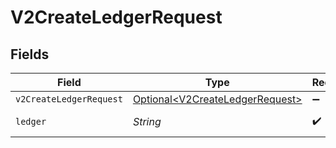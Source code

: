 # V2CreateLedgerRequest


## Fields

| Field                                                                            | Type                                                                             | Required                                                                         | Description                                                                      | Example                                                                          |
| -------------------------------------------------------------------------------- | -------------------------------------------------------------------------------- | -------------------------------------------------------------------------------- | -------------------------------------------------------------------------------- | -------------------------------------------------------------------------------- |
| `v2CreateLedgerRequest`                                                          | [Optional\<V2CreateLedgerRequest>](../../models/shared/V2CreateLedgerRequest.md) | :heavy_minus_sign:                                                               | N/A                                                                              |                                                                                  |
| `ledger`                                                                         | *String*                                                                         | :heavy_check_mark:                                                               | Name of the ledger.                                                              | ledger001                                                                        |